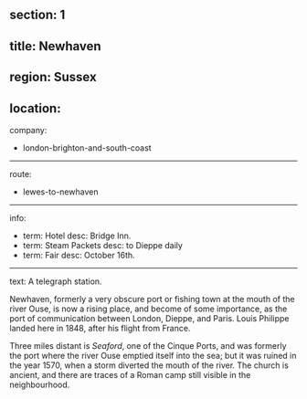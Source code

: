 section: 1
----
title: Newhaven
----
region: Sussex
----
location: 
----
company:
- london-brighton-and-south-coast
----
route:
- lewes-to-newhaven
----
info:
- term: Hotel
  desc: Bridge Inn.
- term: Steam Packets
  desc: to Dieppe daily
- term: Fair
  desc: October 16th.
----
text: A telegraph station.

Newhaven, formerly a very obscure port or fishing town at the mouth of the river Ouse, is now a rising place, and become of some importance, as the port of communication between London, Dieppe, and Paris. Louis Philippe landed here in 1848, after his flight from France.

Three miles distant is *Seaford*, one of the Cinque Ports, and was formerly the port where the river Ouse emptied itself into the sea; but it was ruined in the year 1570, when a storm diverted the mouth of the river. The church is ancient, and there are traces of a Roman camp still visible in the neighbourhood.
